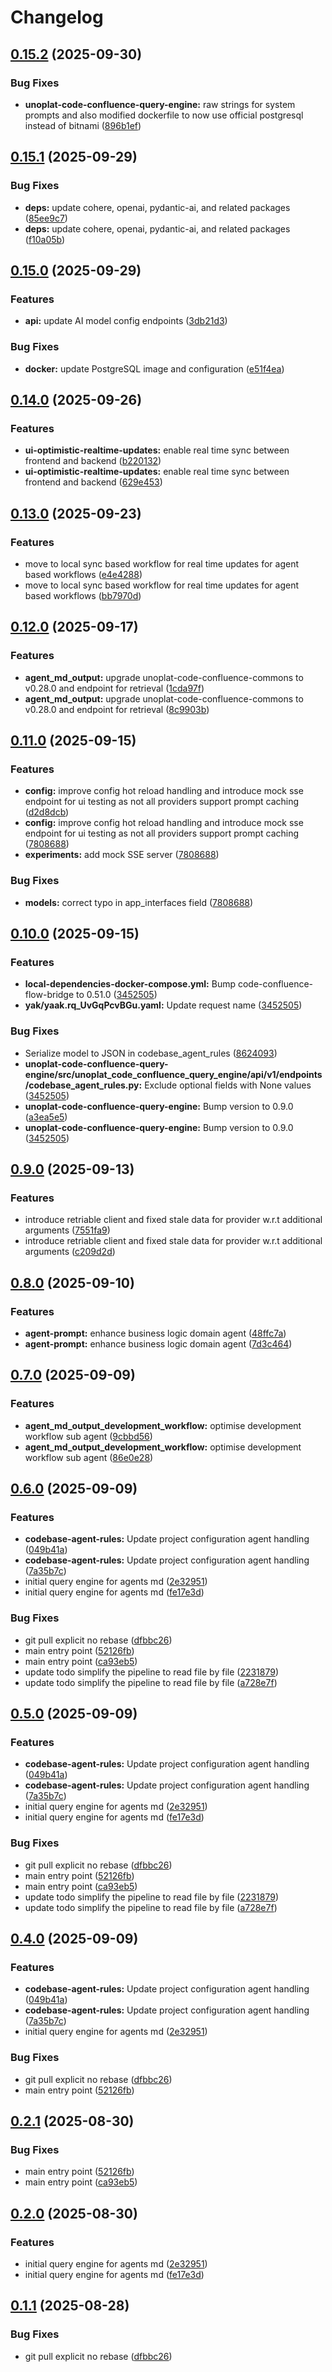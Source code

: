 # Changelog

## [0.15.2](https://github.com/unoplat/unoplat-code-confluence/compare/unoplat-code-confluence-query-engine-v0.15.1...unoplat-code-confluence-query-engine-v0.15.2) (2025-09-30)


### Bug Fixes

* **unoplat-code-confluence-query-engine:** raw strings for system prompts and also modified dockerfile to now use official postgresql instead of bitnami ([896b1ef](https://github.com/unoplat/unoplat-code-confluence/commit/896b1ef30dcf9b750c282efd70b3fcf7cf3d079d))

## [0.15.1](https://github.com/unoplat/unoplat-code-confluence/compare/unoplat-code-confluence-query-engine-v0.15.0...unoplat-code-confluence-query-engine-v0.15.1) (2025-09-29)


### Bug Fixes

* **deps:** update cohere, openai, pydantic-ai, and related packages ([85ee9c7](https://github.com/unoplat/unoplat-code-confluence/commit/85ee9c7fee9b6fde9bc40c74085ca09c60035da0))
* **deps:** update cohere, openai, pydantic-ai, and related packages ([f10a05b](https://github.com/unoplat/unoplat-code-confluence/commit/f10a05b64e167a98c9d85aae4b5c3ed184b2ecd3))

## [0.15.0](https://github.com/unoplat/unoplat-code-confluence/compare/unoplat-code-confluence-query-engine-v0.14.0...unoplat-code-confluence-query-engine-v0.15.0) (2025-09-29)


### Features

* **api:** update AI model config endpoints ([3db21d3](https://github.com/unoplat/unoplat-code-confluence/commit/3db21d3f6ee311c40f416460dd32de1480ca25ae))


### Bug Fixes

* **docker:** update PostgreSQL image and configuration ([e51f4ea](https://github.com/unoplat/unoplat-code-confluence/commit/e51f4eaed01ccb310c3ca2fc4a08dd29d5cb4cb0))

## [0.14.0](https://github.com/unoplat/unoplat-code-confluence/compare/unoplat-code-confluence-query-engine-v0.13.0...unoplat-code-confluence-query-engine-v0.14.0) (2025-09-26)


### Features

* **ui-optimistic-realtime-updates:** enable real time sync between frontend and backend ([b220132](https://github.com/unoplat/unoplat-code-confluence/commit/b220132e74a693febb56d99a199c54d3e9ca9d60))
* **ui-optimistic-realtime-updates:** enable real time sync between frontend and backend ([629e453](https://github.com/unoplat/unoplat-code-confluence/commit/629e453dd4e84bb118cc4ee67da45380c8479f34))

## [0.13.0](https://github.com/unoplat/unoplat-code-confluence/compare/unoplat-code-confluence-query-engine-v0.12.0...unoplat-code-confluence-query-engine-v0.13.0) (2025-09-23)


### Features

* move to local sync based workflow for real time updates for agent based workflows ([e4e4288](https://github.com/unoplat/unoplat-code-confluence/commit/e4e4288caed30e80a6417e2837b64e3305e702a4))
* move to local sync based workflow for real time updates for agent based workflows ([bb7970d](https://github.com/unoplat/unoplat-code-confluence/commit/bb7970d56bab6941e2600bb3244bc7b6bfd1f603))

## [0.12.0](https://github.com/unoplat/unoplat-code-confluence/compare/unoplat-code-confluence-query-engine-v0.11.0...unoplat-code-confluence-query-engine-v0.12.0) (2025-09-17)


### Features

* **agent_md_output:** upgrade unoplat-code-confluence-commons to v0.28.0 and endpoint for retrieval ([1cda97f](https://github.com/unoplat/unoplat-code-confluence/commit/1cda97fab3cf571290940b89415c0942f22b5c64))
* **agent_md_output:** upgrade unoplat-code-confluence-commons to v0.28.0 and endpoint for retrieval ([8c9903b](https://github.com/unoplat/unoplat-code-confluence/commit/8c9903b0e7ab9939c81c1900c6955d9b1f49a9b6))

## [0.11.0](https://github.com/unoplat/unoplat-code-confluence/compare/unoplat-code-confluence-query-engine-v0.10.0...unoplat-code-confluence-query-engine-v0.11.0) (2025-09-15)


### Features

* **config:** improve config hot reload handling and introduce mock sse endpoint for ui testing as not all providers support prompt caching ([d2d8dcb](https://github.com/unoplat/unoplat-code-confluence/commit/d2d8dcb5952405cd0c5a44718974422a29cb15d9))
* **config:** improve config hot reload handling and introduce mock sse endpoint for ui testing as not all providers support prompt caching ([7808688](https://github.com/unoplat/unoplat-code-confluence/commit/78086884d580d4e90e07732b28ea2ebe24b5287a))
* **experiments:** add mock SSE server ([7808688](https://github.com/unoplat/unoplat-code-confluence/commit/78086884d580d4e90e07732b28ea2ebe24b5287a))


### Bug Fixes

* **models:** correct typo in app_interfaces field ([7808688](https://github.com/unoplat/unoplat-code-confluence/commit/78086884d580d4e90e07732b28ea2ebe24b5287a))

## [0.10.0](https://github.com/unoplat/unoplat-code-confluence/compare/unoplat-code-confluence-query-engine-v0.9.0...unoplat-code-confluence-query-engine-v0.10.0) (2025-09-15)


### Features

* **local-dependencies-docker-compose.yml:** Bump code-confluence-flow-bridge to 0.51.0 ([3452505](https://github.com/unoplat/unoplat-code-confluence/commit/3452505c79635de89895adddeae51e18c6d6999e))
* **yak/yaak.rq_UvGqPcvBGu.yaml:** Update request name ([3452505](https://github.com/unoplat/unoplat-code-confluence/commit/3452505c79635de89895adddeae51e18c6d6999e))


### Bug Fixes

* Serialize model to JSON in codebase_agent_rules ([8624093](https://github.com/unoplat/unoplat-code-confluence/commit/86240933c3c830ce7615c3e0ee81cf818d64c3ed))
* **unoplat-code-confluence-query-engine/src/unoplat_code_confluence_query_engine/api/v1/endpoints/codebase_agent_rules.py:** Exclude optional fields with None values ([3452505](https://github.com/unoplat/unoplat-code-confluence/commit/3452505c79635de89895adddeae51e18c6d6999e))
* **unoplat-code-confluence-query-engine:** Bump version to 0.9.0 ([a3ea5e5](https://github.com/unoplat/unoplat-code-confluence/commit/a3ea5e5a1389cc280a0789238220d09404ed02fe))
* **unoplat-code-confluence-query-engine:** Bump version to 0.9.0 ([3452505](https://github.com/unoplat/unoplat-code-confluence/commit/3452505c79635de89895adddeae51e18c6d6999e))

## [0.9.0](https://github.com/unoplat/unoplat-code-confluence/compare/unoplat-code-confluence-query-engine-v0.8.0...unoplat-code-confluence-query-engine-v0.9.0) (2025-09-13)


### Features

* introduce retriable client and fixed stale data for provider w.r.t additional arguments ([7551fa9](https://github.com/unoplat/unoplat-code-confluence/commit/7551fa9a1e80519dd7cc24724eedac80ddcc76c3))
* introduce retriable client and fixed stale data for provider w.r.t additional arguments ([c209d2d](https://github.com/unoplat/unoplat-code-confluence/commit/c209d2d1bded1b5c4d968a3edb621578317fd230))

## [0.8.0](https://github.com/unoplat/unoplat-code-confluence/compare/unoplat-code-confluence-query-engine-v0.7.0...unoplat-code-confluence-query-engine-v0.8.0) (2025-09-10)


### Features

* **agent-prompt:** enhance business logic domain agent ([48ffc7a](https://github.com/unoplat/unoplat-code-confluence/commit/48ffc7a73184c6be50bde8008e3151c5a0de6519))
* **agent-prompt:** enhance business logic domain agent ([7d3c464](https://github.com/unoplat/unoplat-code-confluence/commit/7d3c464f5204e04e99a2343980e41399417f29a9))

## [0.7.0](https://github.com/unoplat/unoplat-code-confluence/compare/unoplat-code-confluence-query-engine-v0.6.0...unoplat-code-confluence-query-engine-v0.7.0) (2025-09-09)


### Features

* **agent_md_output_development_workflow:** optimise development workflow sub agent ([9cbbd56](https://github.com/unoplat/unoplat-code-confluence/commit/9cbbd5619a5e64af62b216a3dbea6d569b0420b9))
* **agent_md_output_development_workflow:** optimise development workflow sub agent ([86e0e28](https://github.com/unoplat/unoplat-code-confluence/commit/86e0e28c8083a3b692fd288952759ccb99b855d1))

## [0.6.0](https://github.com/unoplat/unoplat-code-confluence/compare/unoplat-code-confluence-query-engine-v0.5.0...unoplat-code-confluence-query-engine-v0.6.0) (2025-09-09)


### Features

* **codebase-agent-rules:** Update project configuration agent handling ([049b41a](https://github.com/unoplat/unoplat-code-confluence/commit/049b41a6804c1512151428da8d01f12a68abcc61))
* **codebase-agent-rules:** Update project configuration agent handling ([7a35b7c](https://github.com/unoplat/unoplat-code-confluence/commit/7a35b7c591da646c06b7b616273d977638ebee13))
* initial  query engine for agents md ([2e32951](https://github.com/unoplat/unoplat-code-confluence/commit/2e32951845f4652d5f0ae971ad54c8b663fb685a))
* initial  query engine for agents md ([fe17e3d](https://github.com/unoplat/unoplat-code-confluence/commit/fe17e3d6c7ce7ebfa06cd67271da948fb8f10b14))


### Bug Fixes

* git pull explicit no rebase ([dfbbc26](https://github.com/unoplat/unoplat-code-confluence/commit/dfbbc26be5fc790127fb5b731568fa05f119bf9d))
* main entry point ([52126fb](https://github.com/unoplat/unoplat-code-confluence/commit/52126fb65c7169f0c40ed94cdc3fb9dfa9187bac))
* main entry point ([ca93eb5](https://github.com/unoplat/unoplat-code-confluence/commit/ca93eb528a682487ac65d3117e33a56ccb4e92a3))
* update todo simplify the pipeline to read file by file ([2231879](https://github.com/unoplat/unoplat-code-confluence/commit/2231879288439661521c0514a40b089e9214cecf))
* update todo simplify the pipeline to read file by file ([a728e7f](https://github.com/unoplat/unoplat-code-confluence/commit/a728e7f8d0cbef7d24e767b63964ab257e7abbca))

## [0.5.0](https://github.com/unoplat/unoplat-code-confluence/compare/unoplat-code-confluence-query-engine-v0.4.0...unoplat-code-confluence-query-engine-v0.5.0) (2025-09-09)


### Features

* **codebase-agent-rules:** Update project configuration agent handling ([049b41a](https://github.com/unoplat/unoplat-code-confluence/commit/049b41a6804c1512151428da8d01f12a68abcc61))
* **codebase-agent-rules:** Update project configuration agent handling ([7a35b7c](https://github.com/unoplat/unoplat-code-confluence/commit/7a35b7c591da646c06b7b616273d977638ebee13))
* initial  query engine for agents md ([2e32951](https://github.com/unoplat/unoplat-code-confluence/commit/2e32951845f4652d5f0ae971ad54c8b663fb685a))
* initial  query engine for agents md ([fe17e3d](https://github.com/unoplat/unoplat-code-confluence/commit/fe17e3d6c7ce7ebfa06cd67271da948fb8f10b14))


### Bug Fixes

* git pull explicit no rebase ([dfbbc26](https://github.com/unoplat/unoplat-code-confluence/commit/dfbbc26be5fc790127fb5b731568fa05f119bf9d))
* main entry point ([52126fb](https://github.com/unoplat/unoplat-code-confluence/commit/52126fb65c7169f0c40ed94cdc3fb9dfa9187bac))
* main entry point ([ca93eb5](https://github.com/unoplat/unoplat-code-confluence/commit/ca93eb528a682487ac65d3117e33a56ccb4e92a3))
* update todo simplify the pipeline to read file by file ([2231879](https://github.com/unoplat/unoplat-code-confluence/commit/2231879288439661521c0514a40b089e9214cecf))
* update todo simplify the pipeline to read file by file ([a728e7f](https://github.com/unoplat/unoplat-code-confluence/commit/a728e7f8d0cbef7d24e767b63964ab257e7abbca))

## [0.4.0](https://github.com/unoplat/unoplat-code-confluence/compare/unoplat-code-confluence-query-engine-v0.3.0...unoplat-code-confluence-query-engine-v0.4.0) (2025-09-09)


### Features

* **codebase-agent-rules:** Update project configuration agent handling ([049b41a](https://github.com/unoplat/unoplat-code-confluence/commit/049b41a6804c1512151428da8d01f12a68abcc61))
* **codebase-agent-rules:** Update project configuration agent handling ([7a35b7c](https://github.com/unoplat/unoplat-code-confluence/commit/7a35b7c591da646c06b7b616273d977638ebee13))
* initial  query engine for agents md ([2e32951](https://github.com/unoplat/unoplat-code-confluence/commit/2e32951845f4652d5f0ae971ad54c8b663fb685a))

### Bug Fixes

* git pull explicit no rebase ([dfbbc26](https://github.com/unoplat/unoplat-code-confluence/commit/dfbbc26be5fc790127fb5b731568fa05f119bf9d))
* main entry point ([52126fb](https://github.com/unoplat/unoplat-code-confluence/commit/52126fb65c7169f0c40ed94cdc3fb9dfa9187bac))


## [0.2.1](https://github.com/unoplat/unoplat-code-confluence/compare/unoplat-code-confluence-query-engine-v0.2.0...unoplat-code-confluence-query-engine-v0.2.1) (2025-08-30)


### Bug Fixes

* main entry point ([52126fb](https://github.com/unoplat/unoplat-code-confluence/commit/52126fb65c7169f0c40ed94cdc3fb9dfa9187bac))
* main entry point ([ca93eb5](https://github.com/unoplat/unoplat-code-confluence/commit/ca93eb528a682487ac65d3117e33a56ccb4e92a3))

## [0.2.0](https://github.com/unoplat/unoplat-code-confluence/compare/unoplat-code-confluence-query-engine-v0.1.1...unoplat-code-confluence-query-engine-v0.2.0) (2025-08-30)


### Features

* initial  query engine for agents md ([2e32951](https://github.com/unoplat/unoplat-code-confluence/commit/2e32951845f4652d5f0ae971ad54c8b663fb685a))
* initial  query engine for agents md ([fe17e3d](https://github.com/unoplat/unoplat-code-confluence/commit/fe17e3d6c7ce7ebfa06cd67271da948fb8f10b14))

## [0.1.1](https://github.com/unoplat/unoplat-code-confluence/compare/unoplat-code-confluence-query-engine-v0.1.0...unoplat-code-confluence-query-engine-v0.1.1) (2025-08-28)


### Bug Fixes

* git pull explicit no rebase ([dfbbc26](https://github.com/unoplat/unoplat-code-confluence/commit/dfbbc26be5fc790127fb5b731568fa05f119bf9d))
